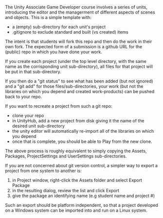 The Unity Associate Game Developer course involves a series of units,
introducing the editor and the managerment of different aspects of
scenes and objects.  This is a simple template with:
 - a (empty) sub-directory for each unit's project
 - .gitignore to exclude standard and built (vs created) items

The intent is that students will fork this repo and then do the work
in their own fork.  The expected form of a submission is a github
URL for the (public) repo in which you have done your work.

If you create each project (under the top level directory, with the
same name as the corrisponding unit sub-directory), all files for that
project will be put in that sub-directory.

If you then do a "git status" to see what has been added (but not
ignored) and a "git add" for those files/sub-directories, your
work (but not the libraries on which you depend and created work-products)
can be pushed back to your repo.

If you want to recreate a project from such a git repo:
   - clone your repo
   - in UnityHub, add a new project from disk
     giving it the name of the desired unit sub-directory
   - the unity editor will automatically re-import all of 
     the libraries on which you depend
   - once that is complete, you should be able to Play from
     the new clone.

The above process is roughly equivalent to simply copying the
Assets, Packages, ProjectSettings and UserSettings sub-directories.

If you are not concerned about git version control, a simpler way to
export a project from one system to another is:
   1. in Project window, right-click the Assets folder and select Export Package
   2. in the resulting dialog, review the list and click Export
   3. give the package an identifying name (e.g student name and project #)

Such an export should be platform independent, so that a project developed
on a Windows system can be imported into and run on a Linux system.
